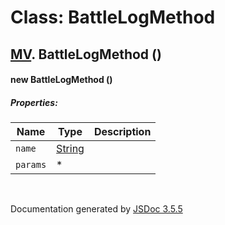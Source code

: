 # Class: BattleLogMethod

## [MV](MV.html).  BattleLogMethod ()

#### new BattleLogMethod ()

##### Properties:

| Name | Type | Description |
| --- | --- | --- |
| `name` | [String](String.html) |  |
| `params` | * |  |

<dl>
</dl>
 <br>

  Documentation generated by [JSDoc 3.5.5](https://github.com/jsdoc3/jsdoc)
